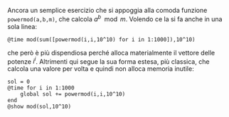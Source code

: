 <!--This file was generated, do not modify it.-->
Ancora un semplice esercizio che si appoggia alla comoda funzione `powermod(a,b,m)`, che calcola $a^b \mod m$.
Volendo ce la si fa anche in una sola linea:

````julia:ex1
@time mod(sum([powermod(i,i,10^10) for i in 1:1000]),10^10)
````

che però è più dispendiosa perché alloca materialmente il vettore delle potenze $i^i$. Altrimenti qui segue la sua  forma estesa, più classica, che calcola una valore per volta e quindi non alloca memoria inutile:

````julia:ex2
sol = 0
@time for i in 1:1000
	global sol += powermod(i,i,10^10)
end
@show mod(sol,10^10)
````


